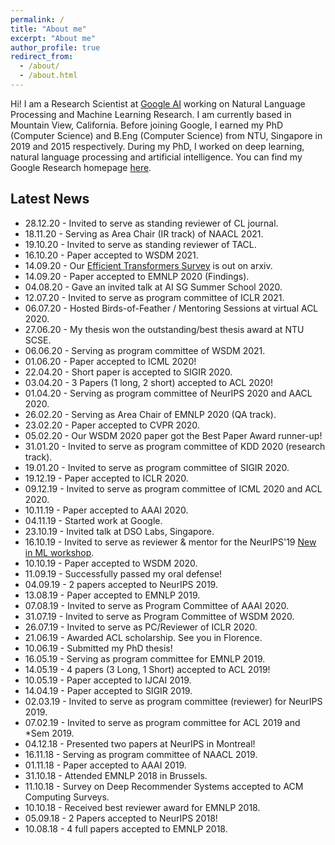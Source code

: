 ```yaml
---
permalink: /
title: "About me"
excerpt: "About me"
author_profile: true
redirect_from:
  - /about/
  - /about.html
---
```


Hi! I am a Research Scientist at [Google AI](https://ai.google/) working on Natural Language Processing and Machine Learning Research. I am currently based in Mountain View, California. Before joining Google, I earned my PhD (Computer Science) and B.Eng (Computer Science) from NTU, Singapore in 2019 and 2015 respectively. During my PhD, I worked on deep learning, natural language processing and artificial intelligence. You can find my Google Research homepage [here](https://research.google/people/106722/).


## Latest News
* 28.12.20 - Invited to serve as standing reviewer of CL journal.
* 18.11.20 - Serving as Area Chair (IR track) of NAACL 2021. 
* 19.10.20 - Invited to serve as standing reviewer of TACL.
* 16.10.20 - Paper accepted to WSDM 2021.
* 14.09.20 - Our [Efficient Transformers Survey](https://arxiv.org/abs/2009.06732) is out on arxiv.
* 14.09.20 - Paper accepted to EMNLP 2020 (Findings).
* 04.08.20 - Gave an invited talk at AI SG Summer School 2020.
* 12.07.20 - Invited to serve as program committee of ICLR 2021.
* 06.07.20 - Hosted Birds-of-Feather / Mentoring Sessions at virtual ACL 2020. 
* 27.06.20 - My thesis won the outstanding/best thesis award at NTU SCSE.
* 06.06.20 - Serving as program committee of WSDM 2021. 
* 01.06.20 - Paper accepted to ICML 2020! 
* 22.04.20 - Short paper is accepted to SIGIR 2020.
* 03.04.20 - 3 Papers (1 long, 2 short) accepted to ACL 2020! 
* 01.04.20 - Serving as program committee of NeurIPS 2020 and AACL 2020. 
* 26.02.20 - Serving as Area Chair of EMNLP 2020 (QA track).
* 23.02.20 - Paper accepted to CVPR 2020.
* 05.02.20 - Our WSDM 2020 paper got the Best Paper Award runner-up! 
* 31.01.20 - Invited to serve as program committee of KDD 2020 (research track).
* 19.01.20 - Invited to serve as program committee of SIGIR 2020.
* 19.12.19 - Paper accepted to ICLR 2020.
* 09.12.19 - Invited to serve as program committee of ICML 2020 and ACL 2020.
* 10.11.19 - Paper accepted to AAAI 2020.
* 04.11.19 - Started work at Google.
* 23.10.19 - Invited talk at DSO Labs, Singapore.
* 16.10.19 - Invited to serve as reviewer & mentor for the NeurIPS'19 [New in ML workshop](https://nehzux.github.io/NewInML2019).
* 10.10.19 - Paper accepted to WSDM 2020.
* 11.09.19 - Successfully passed my oral defense!
* 04.09.19 - 2 papers accepted to NeurIPS 2019.
* 13.08.19 - Paper accepted to EMNLP 2019.
* 07.08.19 - Invited to serve as Program Committee of AAAI 2020.
* 31.07.19 - Invited to serve as Program Committee of WSDM 2020.
* 26.07.19 - Invited to serve as PC/Reviewer of ICLR 2020.
* 21.06.19 - Awarded ACL scholarship. See you in Florence.  
* 10.06.19 - Submitted my PhD thesis!
* 16.05.19 - Serving as program committee for EMNLP 2019.
* 14.05.19 - 4 papers (3 Long, 1 Short) accepted to ACL 2019!
* 10.05.19 - Paper accepted to IJCAI 2019.
* 14.04.19 - Paper accepted to SIGIR 2019.
* 02.03.19 - Invited to serve as program committee (reviewer) for NeurIPS 2019.
* 07.02.19 - Invited to serve as program committee for ACL 2019 and \*Sem 2019.
* 04.12.18 - Presented two papers at NeurIPS in Montreal!
* 16.11.18 - Serving as program committee of NAACL 2019.
* 01.11.18 - Paper accepted to AAAI 2019.
* 31.10.18 - Attended EMNLP 2018 in Brussels.
* 11.10.18 - Survey on Deep Recommender Systems accepted to ACM Computing Surveys.
* 10.10.18 - Received best reviewer award for EMNLP 2018.
* 05.09.18 - 2 Papers accepted to NeurIPS 2018!
* 10.08.18 - 4 full papers accepted to EMNLP 2018.
